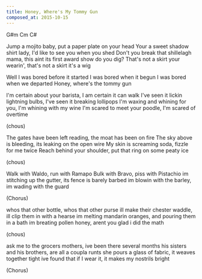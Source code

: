 ```yaml
---
title: Honey, Where's My Tommy Gun
composed_at: 2015-10-15
---
```

G#m Cm C#

Jump a mojito baby, put a paper plate on your head
Your a sweet shadow shirt lady, I'd like to see you when you shed
Don't you break that shillelagh mama, this aint its first award show do you dig?
That's not a skirt your wearin', that's not a skirt it's a wig

Well I was bored before it started
I was bored when it begun
I was bored when we departed
Honey, where's the tommy gun

I'm certain about your barista, I am certain it can walk
I've seen it lickin lightning bulbs, I've seen it breaking lollipops
I'm waxing and whining for you, I'm whining with my wine
I'm scared to meet your poodle, I'm scared of overtime

(chous)

The gates have been left reading, the moat has been on fire
The sky above is bleeding, its leaking on the open wire
My skin is screaming soda, fizzle for me twice
Reach behind your shoulder, put that ring on some peaty ice

(chous)

Walk with Waldo, run with Ramapo
Bulk with Bravo, piss with Pistachio
im stitching up the gutter, its fence is barely barbed
im blowin with the barley, im wading with the guard

(Chorus)

whos that other bottle, whos that other purse
ill make their chester waddle, ill clip them in with a hearse
im melting mandarin oranges, and pouring them in a bath
im breating pollen honey, arent you glad i did the math

(chous)

ask me to the grocers mothers, ive been there several months
his sisters and his brothers, are all a coupla runts
she pours a glass of fabric, it weaves together tight
ive found that if I wear it, it makes my nostrils bright

(Chorus)


